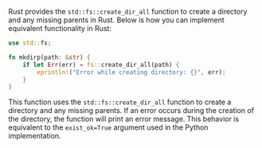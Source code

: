 Rust provides the `std::fs::create_dir_all` function to create a directory and any missing parents in Rust. Below is how you can implement equivalent functionality in Rust:

```rust
use std::fs;

fn mkdirp(path: &str) {
    if let Err(err) = fs::create_dir_all(path) {
        eprintln!("Error while creating directory: {}", err);
    }
}
```
This function uses the `std::fs::create_dir_all` function to create a directory and any missing parents. If an error occurs during the creation of the directory, the function will print an error message. This behavior is equivalent to the `exist_ok=True` argument used in the Python implementation.
